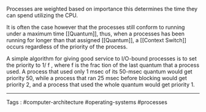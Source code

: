 Processes are weighted based on importance this determines the time they can spend utilizing the CPU. 

It is often the case however that the processes still conform to running under a maximum time [[Quantum]], thus, when a processes has been running for longer than that assigned [[Quantum]], a [[Context Switch]] occurs regardless of the priority of the process. 

A simple algorithm for giving good service to I/O-bound processes is to set the priority to 1/ f , where f is the frac tion of the last quantum that a process used. A process that used only 1 msec of its 50-msec quantum would get priority 50, while a process that ran 25 msec before blocking would get priority 2, and a process that used the whole quantum would get priority 1.
___
Tags : #computer-architecture #operating-systems #processes